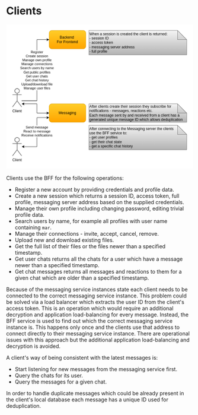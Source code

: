 # Clients

![Clients](images/cecochat-clients.png)

Clients use the BFF for the following operations:
* Register a new account by providing credentials and profile data.
* Create a new session which returns a session ID, access token, full profile, messaging server address based on the supplied credentials.
* Manage their own profile including changing password, editing trivial profile data.
* Search users by name, for example all profiles with user name containing `mar`.
* Manage their connections - invite, accept, cancel, remove.
* Upload new and download existing files.
* Get the full list of their files or the files newer than a specified timestamp.
* Get user chats returns all the chats for a user which have a message newer than a specified timestamp.
* Get chat messages returns all messages and reactions to them for a given chat which are older than a specified timestamp.

Because of the messaging service instances state each client needs to be connected to the correct messaging service instance. This problem could be solved via a load balancer which extracts the user ID from the client's access token. This is an operation which would require an additional decryption and application load-balancing for every message. Instead, the BFF service is used to find out which the correct messaging service instance is. This happens only once and the clients use that address to connect directly to their messaging service instance. There are operational issues with this approach but the additional application load-balancing and decryption is avoided.

A client's way of being consistent with the latest messages is:
* Start listening for new messages from the messaging service first.
* Query the chats for its user.
* Query the messages for a given chat.

In order to handle duplicate messages which could be already present in the client's local database each message has a unique ID used for deduplication.
